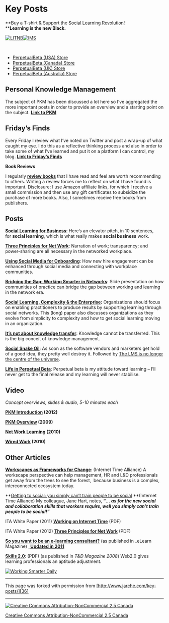 

# Key Posts

**Buy a T-shirt & Support the [Social Learning Revolution!][1]  
****Learning is the new Black.**

[![][2]][3][![][4]][5]

 

* [PerpetualBeta (USA) Store][6]
* [PerpetualBeta (Canada) Store][7]
* [PerpetualBeta (UK) Store][8]
* [PerpetualBeta (Australia) Store][9]

## **Personal Knowledge Management**

The subject of PKM has been discussed a lot here so I’ve aggregated the more 
important posts in order to provide an overview and a starting point on the 
subject. **[Link to PKM][10]**

## Friday’s Finds

Every Friday I review what I’ve noted on Twitter and post a wrap-up of what 
caught my eye. I do this as a reflective thinking process and also in order 
to take some of what I’ve learned and put it on a platform I can control, my 
blog. **[Link to Friday’s Finds][11]**

**Book Reviews**

I regularly **[review books][12]** that I have read and feel are worth recommending 
to others. Writing a review forces me to reflect on what I have found is important. 
Disclosure: I use Amazon affiliate links, for which I receive a small commission 
and then use any gift certificates to subsidize the purchase of more books. 
Also, I sometimes receive free books from publishers.

## Posts

**[Social Learning for Business][13]**: Here’s an elevator pitch, in 10 sentences, 
for **social learning**, which is what really makes **social business** work. 

**[Three Principles for Net Work][14]**: Narration of work; transparency; and 
power-sharing are all necessary in the networked workplace.

**[Using Social Media for Onboarding][15]**: How new hire engagement can be 
enhanced through social media and connecting with workplace communities.

**[Bridging the Gap: Working Smarter in Networks][16]**: Slide presentation 
on how communities of practice can bridge the gap between working and learning 
in the network era.

**[Social Learning, Complexity & the Enterprise][17]:** Organizations should 
focus on enabling practitioners to produce results by supporting learning through 
social networks. This (long) paper also discusses organizations as they evolve 
from simplicity to complexity and how to get social learning moving in an organization. 

**[It’s not about knowledge transfer][18]**: Knowledge cannot be transferred. 
This is the big conceit of knowledge management.

**[Social Snake Oil][19]**: As soon as the software vendors and marketers get 
hold of a good idea, they pretty well destroy it. Followed by [The LMS is no 
longer the centre of the universe][20].

**[Life in Perpetual Beta][21]**: Perpetual beta is my attitude toward learning 
– I’ll never get to the final release and my learning will never stabilise. 

## Video

_Concept overviews, slides & audio, 5-10 minutes each_

**[PKM Introduction][22] (2012)**

**[PKM Overview][23] (2009)**

**[Net Work Learning][24] (2010)**

**[Wired Work][25] (2010)**

## Other Articles

**[Workscapes as Frameworks for Change][26]**: (Internet Time Alliance) A workscape 
perspective can help management, HR and L&D professionals get away from the 
trees to see the forest,  because business is a complex, interconnected ecosystem 
today.

**[Getting to social: you simply can’t train people to be social][27] **(Internet 
Time Alliance) My colleague, Jane Hart, notes, **“_… as for the new social 
and collaboration skills that workers require, well you simply can’t train 
people to be social!”_**

ITA White Paper (2011) **[Working on Internet Time][28]** (PDF)

ITA White Paper (2012) **[Three Principles for Net Work][29]** (PDF)

**[So you want to be an e-learning consultant?][30]** (as published in _eLearn 
Magazine) _**[Updated in 2011][31]**

**[Skills 2.0][32]**: (PDF) (as published in _T&D Magazine 2008_) Web2.0 gives 
learning professionals an aptitude adjustment.

[![Working Smarter Daily][33]][34]

[][35]

			

----

This page was forked with permission from [http://www.jarche.com/key-posts/][36]

----

[![Creative Commons Attribution-NonCommercial 2.5 Canada][37]][38]

[Creative Commons Attribution-NonCommercial 2.5 Canada][38]

[1]: http://www.jarche.com/2012/04/learning-is-the-new-black/
[2]: http://www.jarche.com/wp-content/uploads/2007/05/LITNB-150x150.png (LITNB)
[3]: http://www.jarche.com/wp-content/uploads/2007/05/LITNB.png
[4]: http://www.jarche.com/wp-content/uploads/2007/05/IMS-150x150.png (IMS)
[5]: http://www.jarche.com/wp-content/uploads/2007/05/IMS.png
[6]: http://www.zazzle.com/perpetualbeta
[7]: http://www.zazzle.ca/perpetualbeta
[8]: http://www.zazzle.co.uk/perpetualbeta
[9]: http://www.zazzle.com.au/perpetualbeta
[10]: http://www.jarche.com/pkm/
[11]: http://www.jarche.com/category/fridays-finds/
[12]: http://www.jarche.com/category/books/
[13]: http://www.jarche.com/2011/01/social-learning-for-business/
[14]: http://www.jarche.com/2012/04/three-principles-for-net-work/
[15]: http://www.jarche.com/2012/04/using-social-media-for-onboarding/
[16]: http://www.jarche.com/2011/11/bridging-the-gap-working-smarter/
[17]: http://www.jarche.com/2011/04/social-learning-complexity-and-the-enterprise/
[18]: http://www.jarche.com/2012/04/its-not-about-knowledge-transfer/
[19]: http://www.jarche.com/2010/03/social-snake-oil/
[20]: http://www.jarche.com/2010/05/lms-is-no-longer-the-centre-of-the-universe/
[21]: http://www.jarche.com/key-posts/../2006/01/OLD680/
[22]: http://www.youtube.com/watch?v=VomuPGCePkk
[23]: http://www.jarche.com/wp-content/uploads/2009/11/2009-11-08_1413.mp4
[24]: http://www.jarche.com/wp-content/uploads/2010/02/Net-Work-Learning.mp4
[25]: http://www.jarche.com/wp-content/uploads/2010/02/wired-work.mp4
[26]: http://internettimealliance.com/wp/2012/03/31/workscapes-as-frameworks-for-change/
[27]: http://internettimealliance.com/wp/2012/02/14/getting-to-social-you-simply-cant-train-people-to-be-social/
[28]: http://internettimealliance.com/wp/wp-content/uploads/2011/11/working-on-internet-time-HJ.pdf
[29]: http://internettimealliance.com/wp/wp-content/uploads/2012/04/Three-Principles-for-Net-Work-HJ.pdf
[30]: http://www.jarche.com/?p=1370
[31]: http://www.jarche.com/2011/11/so-you-still-want-to-be-an-elearning-consultant/
[32]: http://www.jarche.com/wp-content/uploads/2009/04/76080422commpractice.pdf
[33]: http://www.workingsmarterdaily.com/images/workingsmarter/badge-small.png (Working Smarter Daily)
[34]: http://www.workingsmarterdaily.com/&source=harold-jarche
[35]: http://twitter.com/share
[36]: http://www.jarche.com/key-posts/
[37]: http://i.creativecommons.org/l/by-nc/2.5/ca/88x31.png
[38]: http://creativecommons.org/licenses/by-nc/2.5/ca/